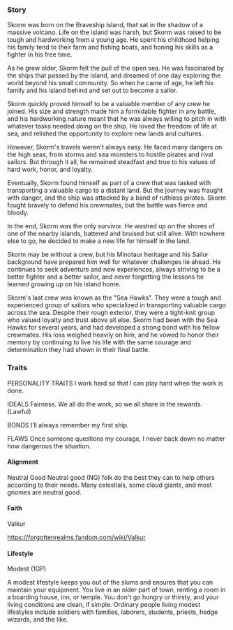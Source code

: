 ### Story

Skorm was born on the Braveship Island, that sat in the shadow of a massive volcano. Life on the island was harsh, but Skorm was raised to be tough and hardworking from a young age. He spent his childhood helping his family tend to their farm and fishing boats, and honing his skills as a fighter in his free time.

As he grew older, Skorm felt the pull of the open sea. He was fascinated by the ships that passed by the island, and dreamed of one day exploring the world beyond his small community. So when he came of age, he left his family and his island behind and set out to become a sailor.

Skorm quickly proved himself to be a valuable member of any crew he joined. His size and strength made him a formidable fighter in any battle, and his hardworking nature meant that he was always willing to pitch in with whatever tasks needed doing on the ship. He loved the freedom of life at sea, and relished the opportunity to explore new lands and cultures.

However, Skorm's travels weren't always easy. He faced many dangers on the high seas, from storms and sea monsters to hostile pirates and rival sailors. But through it all, he remained steadfast and true to his values of hard work, honor, and loyalty.

Eventually, Skorm found himself as part of a crew that was tasked with transporting a valuable cargo to a distant land. But the journey was fraught with danger, and the ship was attacked by a band of ruthless pirates. Skorm fought bravely to defend his crewmates, but the battle was fierce and bloody.

In the end, Skorm was the only survivor. He washed up on the shores of one of the nearby islands, battered and bruised but still alive. With nowhere else to go, he decided to make a new life for himself in the land.

Skorm may be without a crew, but his Minotaur heritage and his Sailor background have prepared him well for whatever challenges lie ahead. He continues to seek adventure and new experiences, always striving to be a better fighter and a better sailor, and never forgetting the lessons he learned growing up on his island home.

Skorm's last crew was known as the "Sea Hawks". They were a tough and experienced group of sailors who specialized in transporting valuable cargo across the sea. Despite their rough exterior, they were a tight-knit group who valued loyalty and trust above all else. Skorm had been with the Sea Hawks for several years, and had developed a strong bond with his fellow crewmates. His loss weighed heavily on him, and he vowed to honor their memory by continuing to live his life with the same courage and determination they had shown in their final battle.


### Traits

PERSONALITY TRAITS
I work hard so that I can play hard when the work is done.

IDEALS
Fairness. We all do the work, so we all share in the rewards. (Lawful)

BONDS
I’ll always remember my first ship.

FLAWS
Once someone questions my courage, I never back down no matter how dangerous the situation.

#### Alignment
Neutral Good
Neutral good (NG) folk do the best they can to help others according to their needs. Many celestials, some cloud giants, and most gnomes are neutral good.


#### Faith
Valkur

https://forgottenrealms.fandom.com/wiki/Valkur

#### Lifestyle
Modest (1GP)

A modest lifestyle keeps you out of the slums and ensures that you can maintain your equipment. You live in an older part of town, renting a room in a boarding house, inn, or temple. You don't go hungry or thirsty, and your living conditions are clean, if simple. Ordinary people living modest lifestyles include soldiers with families, laborers, students, priests, hedge wizards, and the like.